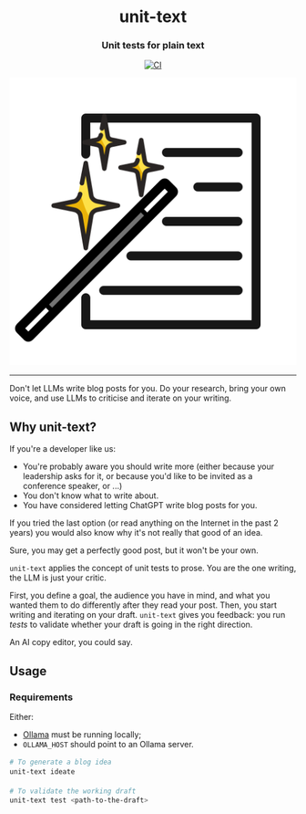 <h1 align="center">unit-text</h1>
<h3 align="center">Unit tests for plain text</h3>

<p align="center">
    <a  href="https://pypi.org/project/unit-text/">
        <img alt="CI" src="https://img.shields.io/pypi/v/unit-text.svg?style=flat-round&logo=pypi&logoColor=white">
    </a>
</p>

<div align="center">

![unit-text logo](./docs/img/logo.png)

</div>

---

Don't let LLMs write blog posts for you. Do your research, bring your own voice,
and use LLMs to criticise and iterate on your writing.

## Why unit-text?

If you're a developer like us:

- You're probably aware you should write more (either because your leadership asks for it,
  or because you'd like to be invited as a conference speaker, or <insert your own reason here>...)
- You don't know what to write about.
- You have considered letting ChatGPT write blog posts for you.

If you tried the last option (or read anything on the Internet in the past 2 years)
you would also know why it's not really that good of an idea.

Sure, you may get a perfectly good post, but it won't be your own.

`unit-text` applies the concept of unit tests to prose. You are the one writing, the LLM is just your critic.

First, you define a goal, the audience you have in mind,
and what you wanted them to do differently after they read your post.
Then, you start writing and iterating on your draft. `unit-text` gives you feedback: you run _tests_
to validate whether your draft is going in the right direction.

An AI copy editor, you could say.

## Usage

### Requirements

Either:

- [Ollama](https://ollama.com) must be running locally;
- `OLLAMA_HOST` should point to an Ollama server.

```bash
# To generate a blog idea
unit-text ideate

# To validate the working draft
unit-text test <path-to-the-draft>
```
